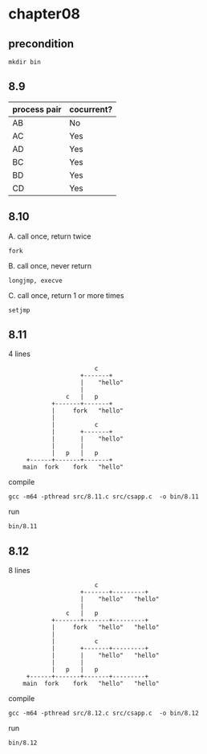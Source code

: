 # chapter08

## precondition
````shell
mkdir bin
````

## 8.9
|process pair|cocurrent?|
|------------|-|
|AB|No|
|AC|Yes|
|AD|Yes|
|BC|Yes|
|BD|Yes|
|CD|Yes|

## 8.10
A.  call once, return twice

    fork

B. call once, never return

    longjmp, execve

C. call once, return 1 or more times

    setjmp

## 8.11

4 lines

                            c
                        +-------+
                        |    "hello"
                        |    
                    c   |   p
                +-------+-------+
                |     fork   "hello"
                |
                |           c
                |       +-------+
                |       |    "hello"
                |       |    
                |   p   |   p    
         +------+-------+-------+
        main  fork    fork   "hello"

compile

    gcc -m64 -pthread src/8.11.c src/csapp.c  -o bin/8.11

run 

    bin/8.11

## 8.12

8 lines


                            c
                        +-------+---------+
                        |    "hello"   "hello"
                        |    
                    c   |   p
                +-------+-------+---------+
                |     fork   "hello"   "hello"
                |
                |           c
                |       +-------+---------+
                |       |    "hello"   "hello"
                |       |    
                |   p   |   p    
         +------+-------+-------+---------+
        main  fork    fork   "hello"   "hello"

compile

    gcc -m64 -pthread src/8.12.c src/csapp.c  -o bin/8.12

run 

    bin/8.12